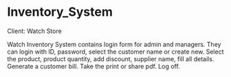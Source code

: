 # Inventory_System


Client: Watch Store

Watch Inventory System contains login form for admin and managers.
They can login with ID, password, select the customer name or create new.
Select the product, product quantity, add discount, supplier name, fill all details.
Generate a customer bill.
Take the print or share pdf.
Log off.
